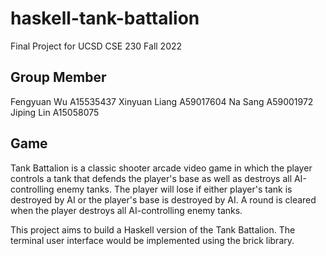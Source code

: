 # haskell-tank-battalion
Final Project for UCSD CSE 230 Fall 2022

## Group Member
Fengyuan Wu A15535437
Xinyuan Liang A59017604
Na Sang A59001972
Jiping Lin A15058075 

## Game
Tank Battalion is a classic shooter arcade video game in which the player controls a tank that defends the player's base as well as destroys all AI-controlling enemy tanks. The player will lose if either player's tank is destroyed by AI or the player's base is destroyed by AI. A round is cleared when the player destroys all AI-controlling enemy tanks.

This project aims to build a Haskell version of the Tank Battalion. The terminal user interface would be implemented using the brick library.
